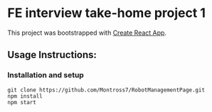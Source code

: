 # FE interview take-home project 1

This project was bootstrapped with [Create React App](https://github.com/facebook/create-react-app).

## Usage Instructions:

### Installation and setup

```
git clone https://github.com/Montross7/RobotManagementPage.git
npm install
npm start
```